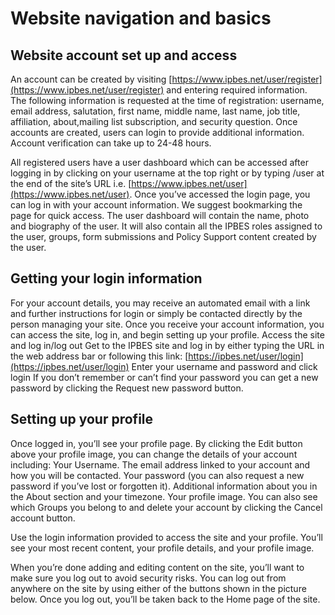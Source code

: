 # Website navigation and basics

## Website account set up and access

An account can be created by visiting [https://www.ipbes.net/user/register](https://www.ipbes.net/user/register) and entering required information. The following information is requested at the time of registration: username, email address, salutation, first name, middle name, last name, job title, affiliation, about,mailing list subscription, and security question. Once accounts are created, users can login to provide additional information. Account verification can take up to 24-48 hours.

All registered users have a user dashboard which can be accessed after logging in by clicking on your username at the top right or by typing /user at the end of the site’s URL i.e. [https://www.ipbes.net/user](https://www.ipbes.net/user). Once you’ve accessed the login page, you can log in with your account information. We suggest bookmarking the page for quick access. The user dashboard will contain the name, photo and biography of the user. It will also contain all the IPBES roles assigned to the user, groups, form submissions and Policy Support content created by the user.

## Getting your login information

For your account details, you may receive an automated email with a link and further instructions for login or simply be contacted directly by the person managing your site. Once you receive your account information, you can access the site, log in, and begin setting up your profile. Access the site and log in/log out Get to the IPBES site and log in by either typing the URL in the web address bar or following this link: [https://ipbes.net/user/login](https://ipbes.net/user/login) Enter your username and password and click login If you don’t remember or can’t find your password you can get a new password by clicking the Request new password button.

## Setting up your profile

Once logged in, you’ll see your profile page. By clicking the Edit button above your profile image, you can change the details of your account including: Your Username. The email address linked to your account and how you will be contacted. Your password \(you can also request a new password if you’ve lost or forgotten it\). Additional information about you in the About section and your timezone. Your profile image. You can also see which Groups you belong to and delete your account by clicking the Cancel account button.

Use the login information provided to access the site and your profile. You’ll see your most recent content, your profile details, and your profile image.

When you’re done adding and editing content on the site, you’ll want to make sure you log out to avoid security risks. You can log out from anywhere on the site by using either of the buttons shown in the picture below. Once you log out, you’ll be taken back to the Home page of the site.

